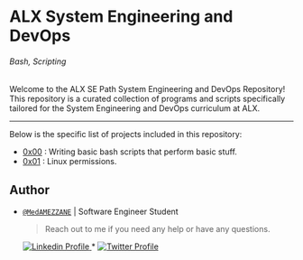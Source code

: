 # ALX System Engineering and DevOps
###### *Bash, Scripting*

Welcome to the ALX SE Path System Engineering and DevOps Repository! This repository is a curated collection of programs and scripts specifically tailored for the System Engineering and DevOps curriculum at ALX.

---
Below is the specific list of projects included in this repository:

- [0x00](./0x00-shell_basics) : Writing basic bash scripts that perform basic stuff.
- [0x01](./0x01-shell_permissions) : Linux permissions.


## Author

- [`@MedAMEZZANE`]() | Software Engineer Student

    > Reach out to me if you need any help or have any questions.

    <a href="https://www.linkedin.com/in/mohamed-amezzane/">
        <img alt="Linkedin Profile" src="https://img.shields.io/badge/-Linkedin-0072b1?style=flat&logo=Linkedin&logoColor=white&link=https://www.linkedin.com/in/mohamed-amezzane/" />
    </a>
    <span> * </span>
    <a href="https://twitter.com/MedAMEZZANE">
        <img alt="Twitter Profile" src="https://img.shields.io/badge/-Twitter-0072b1?style=flat&logo=Twitter&logoColor=white&link=https://www.linkedin.com/in/mohamed-amezzane/&color=1DA1F2" />
    </a>
